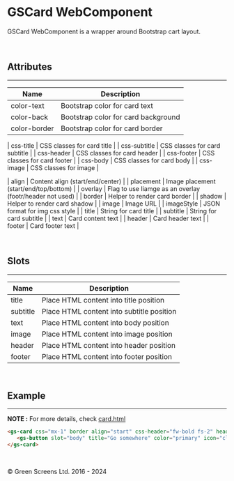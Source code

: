 # GSCard WebComponent

GSCard WebComponent is a wrapper around Bootstrap cart layout.

<br>

## Attributes
---

| Name               | Description                                              |
|--------------------|----------------------------------------------------------|
| color-text         | Bootstrap color for card text                            |
| color-back         | Bootstrap color for card background                      |
| color-border       | Bootstrap color for card border                          |

| css-title          | CSS classes for card title                               |
| css-subtitle       | CSS classes for card subtitle                            |
| css-header         | CSS classes for card header                              |
| css-footer         | CSS classes for card footer                              |
| css-body           | CSS classes for card body                                |
| css-image          | CSS classes for image                                    |

| align              | Content align (start/end/center)                         |
| placement          | Image placement (start/end/top/bottom)                   |
| overlay            | Flag to use Iiamge as an overlay (footr/header not used) |
| border             | Helper to render card border                             |
| shadow             | Helper to render card shadow                             |
| image              | Image URL                                                |
| imageStyle         | JSON format for img css style                            |
| title              | String for card title                                    |
| subtitle           | String for card subtitle                                 |
| text               | Card content text                                        |
| header             | Card header text                                         |
| footer             | Card footer text                                         |

<br>
 
## Slots
---

| Name               | Description                                              |
|--------------------|----------------------------------------------------------|
| title              | Place HTML content into title position                   |
| subtitle           | Place HTML content into subtitle position                |
| text               | Place HTML content into body position                    |
| image              | Place HTML content into image position                   |
| header             | Place HTML content into header position                  |
| footer             | Place HTML content into footer position                  |

<br>

## Example
---
 
**NOTE :** 
For more details, check [card.html](../../demos/card.html)

```html
<gs-card css="mx-1" border align="start" css-header="fw-bold fs-2" header="Header" title="Primary card title" text="Some quick example text to build on the card title and make up the bulk of the card's content.">
   <gs-button slot="body" title="Go somewhere" color="primary" icon="clock"></gs-button>
</gs-card>
```
<br>

&copy; Green Screens Ltd. 2016 - 2024
